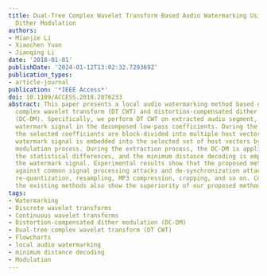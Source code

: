 ```yaml
---
title: Dual-Tree Complex Wavelet Transform Based Audio Watermarking Using Distortion-Compensated
  Dither Modulation
authors:
- Mianjie Li
- Xiaochen Yuan
- Jianqing Li
date: '2018-01-01'
publishDate: '2024-01-12T13:02:32.729369Z'
publication_types:
- article-journal
publication: '*IEEE Access*'
doi: 10.1109/ACCESS.2018.2876233
abstract: This paper presents a local audio watermarking method based on the dual-tree
  complex wavelet transform (DT CWT) and distortion-compensated dither modulation
  (DC-DM). Specifically, we perform DT CWT on extracted audio segment, and embed the
  watermark signal in the decomposed low-pass coefficients. During the embedding process,
  the selected coefficients are block-divided into multiple host vectors, and the
  watermark signal is embedded into the selected set of host vectors by the dither
  modulation process. During the extraction process, the DC-DM is applied to generate
  the statistical differences, and the minimum distance decoding is employed to extract
  the watermark signal. Experimental results show that the proposed method is robust
  against common signal processing attacks and de-synchronization attacks, such as
  re-quantization, resampling, MP3 compression, cropping, and so on. Comparisons with
  the existing methods also show the superiority of our proposed method.
tags:
- Watermarking
- Discrete wavelet transforms
- Continuous wavelet transforms
- Distortion-compensated dither modulation (DC-DM)
- Dual-tree complex wavelet transform (DT CWT)
- Flowcharts
- local audio watermarking
- minimum distance decoding
- Modulation
---
```

